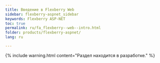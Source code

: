 ```yaml
---
title: Введение в Flexberry Web
sidebar: flexberry-aspnet_sidebar
keywords: Flexberry ASP-NET
toc: true
permalink: ru/fa_flexberry--web--intro.html
folder: products/flexberry-aspnet/
lang: ru

---
```


{% include warning.html content="Раздел находится в разработке." %}
